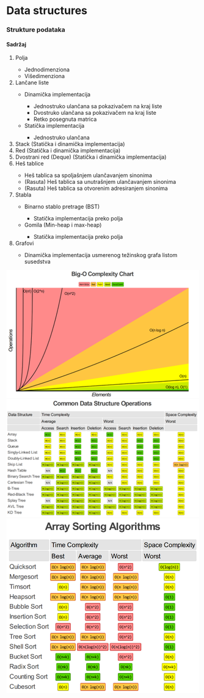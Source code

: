 # Data structures
<h3>Strukture podataka</h3>
<h4>Sadržaj</h4>
<ol>
    <li>Polja</li>
    <ul>
        <li>Jednodimenziona</li>
        <li>Višedimenziona</li>
    </ul>
    <li>Lančane liste</li>
    <ul>
        <li>Dinamička implementacija</li>
        <ul>
            <li>Jednostruko ulančana sa pokazivačem na kraj liste</li>
            <li>Dvostruko ulančana sa pokazivačem na kraj liste</li>
            <li>Retko posegnuta matrica</li>
        </ul>
        <li>Statička implementacija</li>
        <ul>
            <li>Jednostruko ulančana</li>
        </ul>
    </ul>
    <li>Stack (Statička i dinamička implementacija)</li>
    <li>Red (Statička i dinamička implementacija)</li>
    <li>Dvostrani red (Deque) (Statička i dinamička implementacija)</li>
    <li>Heš tablice</li>
    <ul>
        <li>Heš tablica sa spoljašnjem ulančavanjem sinonima</li>
        <li>(Rasuta) Heš tablica sa unutrašnjem ulančavanjem sinonima</li>
        <li>(Rasuta) Heš tablica sa otvorenim adresiranjem sinonima</li>
    </ul>
    <li>Stabla</li>
    <ul>
        <li>Binarno stablo pretrage (BST)</li>
        <ul>
           <li>Statička implementacija preko polja</li>
        </ul>
        <li>Gomila (Min-heap i max-heap)</li>
        <ul>
           <li>Statička implementacija preko polja</li>
        </ul>
    </ul>
    <li>Grafovi</li>
        <ul>
            <li>Dinamička implementacija usmerenog težinskog grafa listom susedstva</li>
        </ul>
</ol>

 <img src="complexity.png" width="1000" alt="Complexity chart">
 <img src="operations.png" width="1000" alt="Operations complexity">
 <img src="sorts.png" width="1000" alt="Sorts complexity">
 
